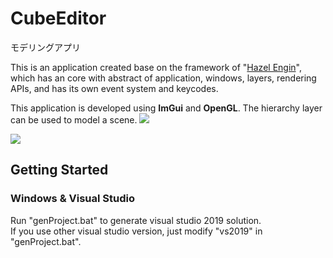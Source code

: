 # CubeEditor
モデリングアプリ

This is an application created base on the framework of "[Hazel Engin](https://github.com/TheCherno/Hazel)", which has an core with abstract of application, windows, layers, rendering APIs, and has its own event system and keycodes.  

This application is developed using **ImGui** and **OpenGL**. The hierarchy layer can be used to model a scene.
![](https://github.com/YanZhu00/CubeEngine/blob/main/gif/screenshot.png)

![](https://github.com/YanZhu00/CubeEngine/blob/main/gif/1.gif)

## Getting Started
### Windows & Visual Studio
Run "genProject.bat" to generate visual studio 2019 solution.  
If you use other visual studio version, just modify "vs2019" in "genProject.bat".
